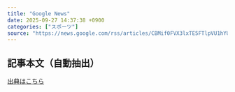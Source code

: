 ```yaml
---
title: "Google News"
date: 2025-09-27 14:37:38 +0900
categories: ["スポーツ"]
source: "https://news.google.com/rss/articles/CBMif0FVX3lxTE5FTlpVU1hYU085QlNaR21adjdXRWNyVk9NNFRONV9GQ2tpNHNacGlWQUtNWDNZVU1WdjVMTHV4ZWZMY3ZXXzZONGZyUURtYlYzVkZEeUNSaFFHM3haQ2NRMWJ0c2traTE3RzNkVy1jdlMxeGc5QkdFVmdpVlFUOGc?oc=5"
---
```


## 記事本文（自動抽出）
<body class="y0K44d EA71Tc" id="readabilityBody"></body>

[出典はこちら](https://news.google.com/rss/articles/CBMif0FVX3lxTE5FTlpVU1hYU085QlNaR21adjdXRWNyVk9NNFRONV9GQ2tpNHNacGlWQUtNWDNZVU1WdjVMTHV4ZWZMY3ZXXzZONGZyUURtYlYzVkZEeUNSaFFHM3haQ2NRMWJ0c2traTE3RzNkVy1jdlMxeGc5QkdFVmdpVlFUOGc?oc=5)
